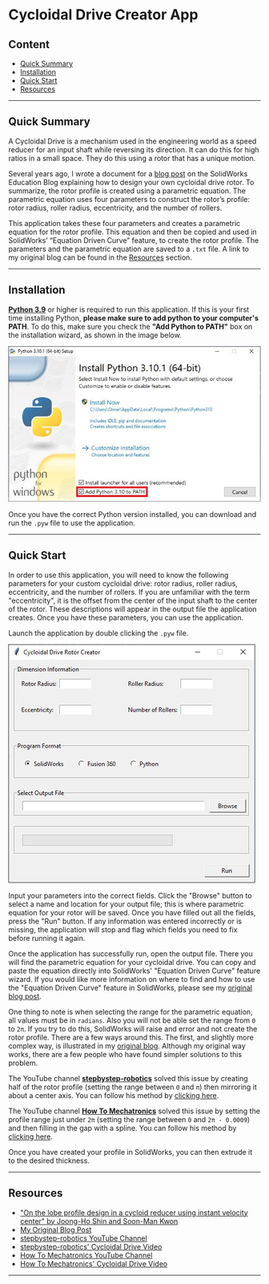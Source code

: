 # Cycloidal Drive Creator App

## Content
- [Quick Summary](#Quick-Summary)
- [Installation](#Installation)
- [Quick Start](#Quick-Start)
- [Resources](#Resources)
---

## Quick Summary
 A Cycloidal Drive is a mechanism used in the engineering world as a speed reducer for an input shaft while reversing its direction. It can do this for high ratios in a small space. They do this using a rotor that has a unique motion.

Several years ago, I wrote a document for a [blog post](https://blogs.solidworks.com/teacher/2014/07/building-a-cycloidal-drive-with-solidworks.html) on the SolidWorks Education Blog explaining how to design your own cycloidal drive rotor. To summarize, the rotor profile is created using a parametric equation. The parametric equation uses four parameters to construct the rotor’s profile: rotor radius, roller radius, eccentricity, and the number of rollers.

This application takes these four parameters and creates a parametric equation for the rotor profile. This equation and then be copied and used in SolidWorks’ “Equation Driven Curve” feature, to create the rotor profile. The parameters and the parametric equation are saved to a `.txt` file. A link to my original blog can be found in the [Resources](#Resources) section.

---

## Installation
[**Python 3.9**](https://www.python.org/) or higher is required to run this application. If this is your first time installing Python, **please make sure to add python to your computer's PATH**. To do this, make sure you check the **"Add Python to PATH"** box on the installation wizard, as shown in the image below.

![Adding Python to PATH on Install](https://raw.githubusercontent.com/osyounis/cycloidal_drive_creator/main/figures/Python_PATH.JPG)

Once you have the correct Python version installed, you can download and run the `.pyw` file to use the application.

---

## Quick Start
In order to use this application, you will need to know the following parameters for your custom cycloidal drive: rotor radius, roller radius, eccentricity, and the number of rollers. If you are unfamiliar with the term "eccentricity", it is the offset from the center of the input shaft to the center of the rotor. These descriptions will appear in the output file the application creates. Once you have these parameters, you can use the application. 

Launch the application by double clicking the `.pyw` file.

![Cycloidal Drive Creator App GUI](https://raw.githubusercontent.com/osyounis/cycloidal_drive_creator/main/figures/GUI_interface_2.JPG)

Input your parameters into the correct fields. Click the "Browse" button to select a name and location for your output file; this is where parametric equation for your rotor will be saved. Once you have filled out all the fields, press the "Run" button. If any information was entered incorrectly or is missing, the application will stop and flag which fields you need to fix before running it again.

Once the application has successfully run, open the output file. There you will find the parametric equation for your cycloidal drive. You can copy and paste the equation directly into SolidWorks' "Equation Driven Curve" feature wizard. If you would like more information on where to find and how to use the "Equation Driven Curve" feature in SolidWorks, please see my [original blog post](https://blogs.solidworks.com/teacher/2014/07/building-a-cycloidal-drive-with-solidworks.html).

One thing to note is when selecting the range for the parametric equation, all values must be in `radians`. Also you will not be able set the range from `0` to `2π`. If you try to do this, SolidWorks will raise and error and not create the rotor profile. There are a few ways around this. The first, and slightly more complex way, is illustrated in my [original blog](https://blogs.solidworks.com/teacher/2014/07/building-a-cycloidal-drive-with-solidworks.html). Although my original way works, there are a few people who have found simpler solutions to this problem.

The YouTube channel [**stepbystep-robotics**](https://www.youtube.com/channel/UC3Z_DCfdbL7I5nZqf8ezejQ) solved this issue by creating half of the rotor profile (setting the range between `0` and `π`) then mirroring it about a center axis. You can follow his method by [clicking here](https://youtu.be/Nk3aaVcvbpA?t=400).

The YouTube channel [**How To Mechatronics**](https://www.youtube.com/channel/UCmkP178NasnhR3TWQyyP4Gw) solved this issue by setting the profile range just under `2π` (setting the range between `0` and `2π - 0.0009`) and then filling in the gap with a spline. You can follow his method by [clicking here](https://youtu.be/OsS9-FzKN6s?t=444).

Once you have created your profile in SolidWorks, you can then extrude it to the desired thickness.

---

## Resources
- ["On the lobe profile design in a cycloid reducer using instant velocity center" by Joong-Ho Shin and Soon-Man Kwon](https://www.academia.edu/32875937/On_the_lobe_profile_design_in_a_cycloid_reducer_using_instant_velocity_center)
- [My Original Blog Post](https://blogs.solidworks.com/teacher/2014/07/building-a-cycloidal-drive-with-solidworks.html)
- [stepbystep-robotics YouTube Channel](https://www.youtube.com/channel/UC3Z_DCfdbL7I5nZqf8ezejQ)
- [stepbystep-robotics' Cycloidal Drive Video](https://youtu.be/Nk3aaVcvbpA)
- [How To Mechatronics YouTube Channel](https://www.youtube.com/channel/UCmkP178NasnhR3TWQyyP4Gw)
- [How To Mechatronics' Cycloidal Drive Video](https://youtu.be/OsS9-FzKN6s)

---
